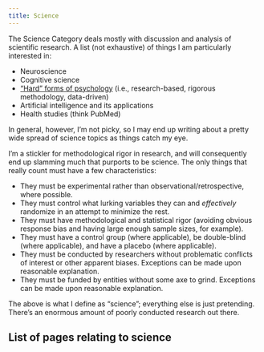 ```yaml
---
title: Science
---
```


The Science Category deals mostly with discussion and analysis of scientific research. A list (not exhaustive) of things I am particularly interested in:

* Neuroscience
* Cognitive science
* [“Hard” forms of psychology](https://dictionary.apa.org/hard-psychology) (i.e., research-based, rigorous methodology, data-driven)
* Artificial intelligence and its applications
* Health studies (think PubMed)

In general, however, I’m not picky, so I may end up writing about a pretty wide spread of science topics as things catch my eye.

I’m a stickler for methodological rigor in research, and will consequently end up slamming much that purports to be science. The only things that really count must have a few characteristics:

* They must be experimental rather than observational/retrospective, where possible.
* They must control what lurking variables they can and *effectively* randomize in an attempt to minimize the rest.
* They must have methodological and statistical rigor (avoiding obvious response bias and having large enough sample sizes, for example).
* They must have a control group (where applicable), be double-blind (where applicable), and have a placebo (where applicable).
* They must be conducted by researchers without problematic conflicts of interest or other apparent biases. Exceptions can be made upon reasonable explanation.
* They must be funded by entities without some axe to grind. Exceptions can be made upon reasonable explanation.

The above is what I define as “science”; everything else is just pretending. There’s an enormous amount of poorly conducted research out there.

## List of pages relating to science
